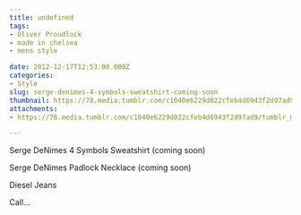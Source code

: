 ```yaml
---
title: undefined
tags:
- Oliver Proudlock
- made in chelsea
- mens style

date: 2012-12-17T12:53:00.000Z
categories:
- Style
slug: serge-denimes-4-symbols-sweatshirt-coming-soon
thumbnail: https://78.media.tumblr.com/c1040e6229d022cfeb4d6943f2d97ad9/tumblr_mf6eh83EC31rhrm24o1_r2_540.jpg
attachments:
- https://78.media.tumblr.com/c1040e6229d022cfeb4d6943f2d97ad9/tumblr_mf6eh83EC31rhrm24o1_r2_1280.jpg

---
```


Serge DeNimes 4 Symbols Sweatshirt (coming soon)

  Serge DeNimes Padlock Necklace (coming soon)

  Diesel Jeans 

  Call...
